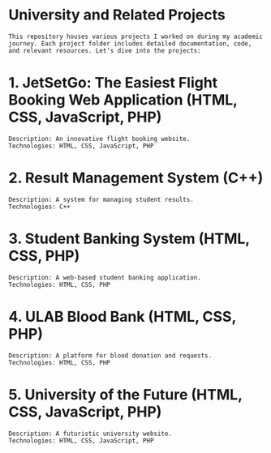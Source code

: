 # University and Related Projects
    This repository houses various projects I worked on during my academic journey. Each project folder includes detailed documentation, code, and relevant resources. Let’s dive into the projects:

# 1. JetSetGo: The Easiest Flight Booking Web Application (HTML, CSS, JavaScript, PHP)
    Description: An innovative flight booking website.
    Technologies: HTML, CSS, JavaScript, PHP

# 2. Result Management System (C++)
    Description: A system for managing student results.
    Technologies: C++

# 3. Student Banking System (HTML, CSS, PHP)
    Description: A web-based student banking application.
    Technologies: HTML, CSS, PHP

# 4. ULAB Blood Bank (HTML, CSS, PHP)
    Description: A platform for blood donation and requests.
    Technologies: HTML, CSS, PHP

# 5. University of the Future (HTML, CSS, JavaScript, PHP)
    Description: A futuristic university website.
    Technologies: HTML, CSS, JavaScript, PHP
